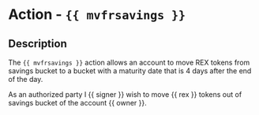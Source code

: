 # Action - `{{ mvfrsavings }}`

## Description

The `{{ mvfrsavings }}` action allows an account to move REX tokens from savings bucket to a bucket with a maturity date that is 4 days after the end of the day.

As an authorized party I {{ signer }} wish to move {{ rex }} tokens out of savings bucket of the account {{ owner }}.
 
